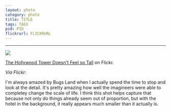```yaml
---
layout: photo
category: photo
title: TITLE
tags: TAGS
pid: PID
flickrurl: FLICKRURL
---
```

---

<a href="http://www.flickr.com/photos/cycomachead/6688172823/"><img src="/tumblr_files/tumblr_lxq1axs8mB1qluysoo1_500.jpg"/></a><br/><p><a href="http://www.flickr.com/photos/cycomachead/6688172823/" title="The Hollywood Tower Doesn't Feel so Tall">The Hollywood Tower Doesn't Feel so Tall</a> on Flickr.</p><p><i>Via Flickr:</i><br/>

I'm always amazed by Bugs Land when I actually spend the time to stop and look at the detail. It's pretty amazing how well the imagineers were able to completey change the scale of life. I think this shot helps capture that because not only do things already seem out of proportion, but with the hotel in the background, it really appears much smaller than it actually is.</p>
